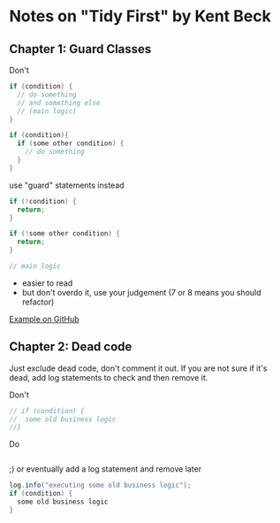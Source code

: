 # Notes on "Tidy First" by Kent Beck

## Chapter 1: Guard Classes

Don't
```java
if (condition) {
  // do something
  // and something else
  // (main logic)
}
```
```java
if (condition){
  if (some other condition) {
    // do something
  }
}
```

use "guard" statements instead
```java
if (!condition) {
  return;
}

if (!some other condition) {
  return;
}

// main logic
```

* easier to read
* but don't overdo it, use your judgement (7 or 8 means you should refactor)

[Example on GitHub](https://github.com/Bogdanp/dramatiq/pull/470/files)

## Chapter 2: Dead code

Just exclude dead code, don't comment it out. If you are not sure if it's dead, add log statements to check and then remove it.

Don't
```java
// if (condition) {
//  some old business logic 
//}
```
Do
```java
```
;)
or eventually add a log statement and remove later
```java
log.info("executing some old business logic");
if (condition) {
  some old business logic
}
```